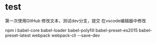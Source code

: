 # test
第一次使用GitHub
修改文本，测试dev分支，提交
在vscode编辑器中修改


npm i babel-core babel-loader babel-polyfill babel-preset-es2015 babel-preset-latest webpack webpack-cli --save-dev
